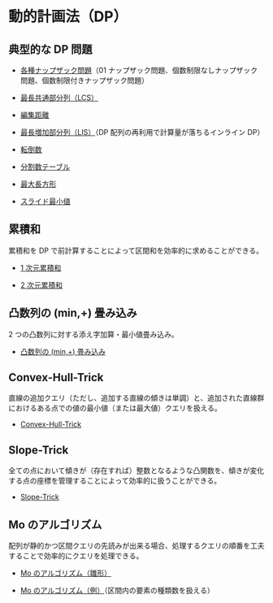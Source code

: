 # 動的計画法（DP）

## 典型的な DP 問題

- [各種ナップザック問題](Knapsack.hpp)（01 ナップザック問題、個数制限なしナップザック問題、個数制限付きナップザック問題）

- [最長共通部分列（LCS）](Longest_Common_Subsequence.hpp)

- [編集距離](Edit_Distance.hpp)

- [最長増加部分列（LIS）](Longest_Increasing_Subsequence.hpp)（DP 配列の再利用で計算量が落ちるインライン DP）

- [転倒数](Inversion_Number.hpp)

- [分割数テーブル](Partition_Number.hpp)

- [最大長方形](Largest_Rectangle.hpp)

- [スライド最小値](Slide_Min.hpp)

## 累積和

累積和を DP で前計算することによって区間和を効率的に求めることができる。

- [1 次元累積和](Cumulative_Sum_1D.hpp)

- [2 次元累積和](Cumulative_Sum_2D.hpp)

## 凸数列の (min,+) 畳み込み

2 つの凸数列に対する添え字加算・最小値畳み込み。

- [凸数列の (min,+) 畳み込み](Concave_Min_Plus_Convolution.hpp)

## Convex-Hull-Trick

直線の追加クエリ（ただし、追加する直線の傾きは単調）と、追加された直線群におけるある点での値の最小値（または最大値）クエリを扱える。

- [Convex-Hull-Trick](Convex_Hull_Trick.hpp)

## Slope-Trick

全ての点において傾きが（存在すれば）整数となるような凸関数を、傾きが変化する点の座標を管理することによって効率的に扱うことができる。

- [Slope-Trick](Slope_Trick.hpp)

## Mo のアルゴリズム

配列が静的かつ区間クエリの先読みが出来る場合、処理するクエリの順番を工夫することで効率的にクエリを処理できる。

- [Mo のアルゴリズム（雛形）](Mo_Template.hpp)

- [Mo のアルゴリズム（例）](Mo_Example.hpp)（区間内の要素の種類数を扱える）
